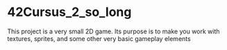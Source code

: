 # 42Cursus_2_so_long
This project is a very small 2D game. Its purpose is to make you work with textures, sprites, and some other very basic gameplay elements
